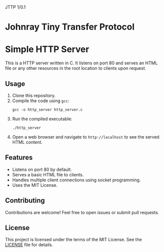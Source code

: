 JTTP 1/0.1 
# Johnray Tiny Transfer Protocol

# Simple HTTP Server

This is a HTTP server written in C. It listens on port 80 and serves an HTML file or any other resources in the root location to clients upon request.

## Usage

1. Clone this repository.
2. Compile the code using `gcc`:
    ```
    gcc -o http_server http_server.c
    ```
3. Run the compiled executable:
    ```
    ./http_server
    ```
4. Open a web browser and navigate to `http://localhost` to see the served HTML content.

## Features

- Listens on port 80 by default.
- Serves a basic HTML file to clients.
- Handles multiple client connections using socket programming.
- Uses the MIT License.

## Contributing

Contributions are welcome! Feel free to open issues or submit pull requests.

## License

This project is licensed under the terms of the MIT License. See the [LICENSE](LICENSE.txt) file for details.
